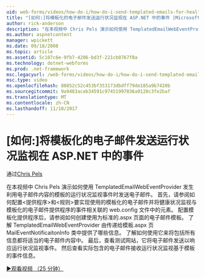 ```yaml
---
uid: web-forms/videos/how-do-i/how-do-i-send-templated-emails-for-health-monitoring-events-in-aspnet
title: "[如何:]将模板化的电子邮件发送运行状况监视在 ASP.NET 中的事件 |Microsoft 文档"
author: rick-anderson
description: "在本视频中 Chris Pels 演示如何使用 TemplatedEmailWebEventProvider 发送电子邮件运行状况监视事件发生时利用 t 的模板..."
ms.author: aspnetcontent
manager: wpickett
ms.date: 09/18/2008
ms.topic: article
ms.assetid: 5c107c6e-9fb7-4206-bd3f-221cb0767f8a
ms.technology: dotnet-webforms
ms.prod: .net-framework
msc.legacyurl: /web-forms/videos/how-do-i/how-do-i-send-templated-emails-for-health-monitoring-events-in-aspnet
msc.type: video
ms.openlocfilehash: 80852c52c453bf353173dbdff79de185a9b7420b
ms.sourcegitcommit: 9a9483aceb34591c97451997036a9120c3fe2baf
ms.translationtype: MT
ms.contentlocale: zh-CN
ms.lasthandoff: 11/10/2017
---
```

<a name="how-do-i-send-templated-emails-for-health-monitoring-events-in-aspnet"></a>[如何:]将模板化的电子邮件发送运行状况监视在 ASP.NET 中的事件
====================
通过[Chris Pels](https://twitter.com/chrispels)

在本视频中 Chris Pels 演示如何使用 TemplatedEmailWebEventProvider 发生利用电子邮件内容的模板的运行状况监视事件时发送电子邮件。 首先，请参阅如何配置&lt;提供程序&gt;和&lt;规则&gt;要实现使用的模板化的电子邮件并将健康状况监视与模板化的电子邮件提供程序的事件相关联的 web.config 文件中的元素。 配置模板化提供程序后，请参阅如何创建使用为标准的.aspx 页面的电子邮件模板。 了解 TemplatedEmailWebEventProvider 由传递给模板.aspx 页 MailEventNotificaitonInfo 类中提供了哪些信息。 了解如何使用它来将包括所有信息都将适当的电子邮件内容中。 最后，查看测试网站，它将电子邮件发送以响应运行状况监视事件。 然后查看实际包含的电子邮件接收运行状况监视基于模板的事件信息。

[&#9654;观看视频 （25 分钟）](https://channel9.msdn.com/Blogs/ASP-NET-Site-Videos/how-do-i-send-templated-emails-for-health-monitoring-events-in-aspnet)
